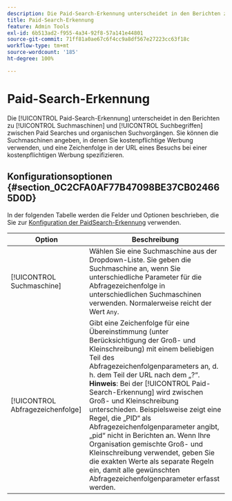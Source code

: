 ```yaml
---
description: Die Paid-Search-Erkennung unterscheidet in den Berichten zu Suchmaschinen und Suchbegriffen zwischen Paid Searches und organischen Suchvorgängen.
title: Paid-Search-Erkennung
feature: Admin Tools
exl-id: 6b513ad2-f955-4a34-92f8-57a141e44801
source-git-commit: 71ff81a0ae67c6f4cc9a8df567e27223cc63f18c
workflow-type: tm+mt
source-wordcount: '185'
ht-degree: 100%

---
```


# Paid-Search-Erkennung

Die [!UICONTROL Paid-Search-Erkennung] unterscheidet in den Berichten zu [!UICONTROL Suchmaschinen] und [!UICONTROL Suchbegriffen] zwischen Paid Searches und organischen Suchvorgängen. Sie können die Suchmaschinen angeben, in denen Sie kostenpflichtige Werbung verwenden, und eine Zeichenfolge in der URL eines Besuchs bei einer kostenpflichtigen Werbung spezifizieren.

## Konfigurationsoptionen {#section_0C2CFA0AF77B47098BE37CB024665D0D}

In der folgenden Tabelle werden die Felder und Optionen beschrieben, die Sie zur [Konfiguration der PaidSearch-Erkennung](/help/admin/admin/c-manage-report-suites/c-edit-report-suites/general/paid-search-detection/t-paid-search-detection.md) verwenden.

| Option | Beschreibung |
| --- | --- |
| [!UICONTROL Suchmaschine] | Wählen Sie eine Suchmaschine aus der Dropdown-Liste. Sie geben die Suchmaschine an, wenn Sie unterschiedliche Parameter für die Abfragezeichenfolge in unterschiedlichen Suchmaschinen verwenden. Normalerweise reicht der Wert `Any`. |
| [!UICONTROL Abfragezeichenfolge] | Gibt eine Zeichenfolge für eine Übereinstimmung (unter Berücksichtigung der Groß- und Kleinschreibung) mit einem beliebigen Teil des Abfragezeichenfolgenparameters an, d. h. dem Teil der URL nach dem „?“. <br>**Hinweis**: Bei der [!UICONTROL Paid-Search-Erkennung] wird zwischen Groß- und Kleinschreibung unterschieden. Beispielsweise zeigt eine Regel, die „PID“ als Abfragezeichenfolgenparameter angibt, „pid“ nicht in Berichten an. Wenn Ihre Organisation gemischte Groß- und Kleinschreibung verwendet, geben Sie die exakten Werte als separate Regeln ein, damit alle gewünschten Abfragezeichenfolgenparameter erfasst werden. |
